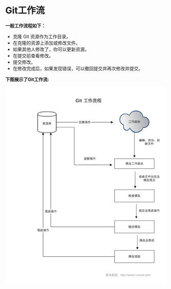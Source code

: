 # Git工作流

**一般工作流程如下：** 

- 克隆 Git 资源作为工作目录。
- 在克隆的资源上添加或修改文件。 
- 如果其他人修改了，你可以更新资源。
- 在提交前查看修改。
- 提交修改。
- 在修改完成后，如果发现错误，可以撤回提交并再次修改并提交。

**下图展示了Git工作流:**

![alt text](imgs/git-process.png)

​                                                 